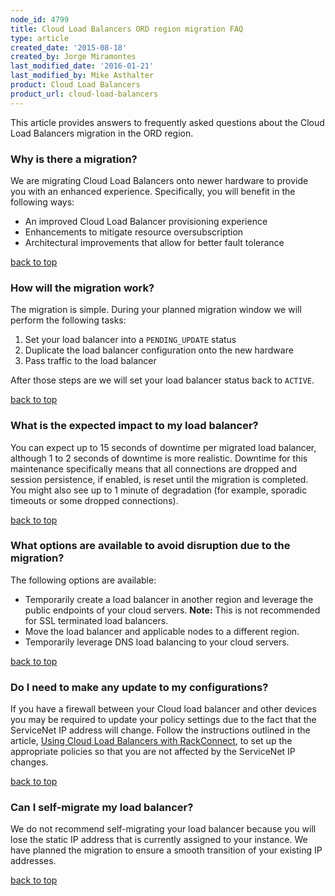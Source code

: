 ```yaml
---
node_id: 4799
title: Cloud Load Balancers ORD region migration FAQ
type: article
created_date: '2015-08-18'
created_by: Jorge Miramontes
last_modified_date: '2016-01-21'
last_modified_by: Mike Asthalter
product: Cloud Load Balancers
product_url: cloud-load-balancers
---
```


This article provides answers to frequently asked questions about the
Cloud Load Balancers migration in the ORD region.



### Why is there a migration?

We are migrating Cloud Load Balancers onto newer hardware to provide you
with an enhanced experience. Specifically, you will benefit in the
following ways:

-   An improved Cloud Load Balancer provisioning experience
-   Enhancements to mitigate resource oversubscription
-   Architectural improvements that allow for better fault tolerance

[back to top](#top)

### How will the migration work?

The migration is simple. During your planned migration window we will
perform the following tasks:

1.  Set your load balancer into a `PENDING_UPDATE` status
2.  Duplicate the load balancer configuration onto the new hardware
3.  Pass traffic to the load balancer

After those steps are we will set your load balancer status back to
`ACTIVE`.

[back to top](#top)

### What is the expected impact to my load balancer?

You can expect up to 15 seconds of downtime per migrated load balancer,
although 1 to 2 seconds of downtime is more realistic. Downtime for this
maintenance specifically means that all connections are dropped and
session persistence, if enabled, is reset until the migration is
completed. You might also see up to 1 minute of degradation (for
example, sporadic timeouts or some dropped connections).

[back to top](#top)

### What options are available to avoid disruption due to the migration?

The following options are available:

-   Temporarily create a load balancer in another region and leverage
    the public endpoints of your cloud servers. **Note:** This is not
    recommended for SSL terminated load balancers.
-   Move the load balancer and applicable nodes to a different region.
-   Temporarily leverage DNS load balancing to your cloud servers.

[back to top](#top)

### Do I need to make any update to my configurations?

If you have a firewall between your Cloud load balancer and other
devices you may be required to update your policy settings due to the
fact that the ServiceNet IP address will change. Follow the instructions
outlined in the article, [Using Cloud Load Balancers with
RackConnect](/how-to/using-cloud-load-balancers-with-rackconnect),
to set up the appropriate policies so that you are not affected by the
ServiceNet IP changes.

[back to top](#top)

### Can I self-migrate my load balancer?

We do not recommend self-migrating your load balancer because you will
lose the static IP address that is currently assigned to your instance.
We have planned the migration to ensure a smooth transition of your
existing IP addresses.

[back to top](#top)



